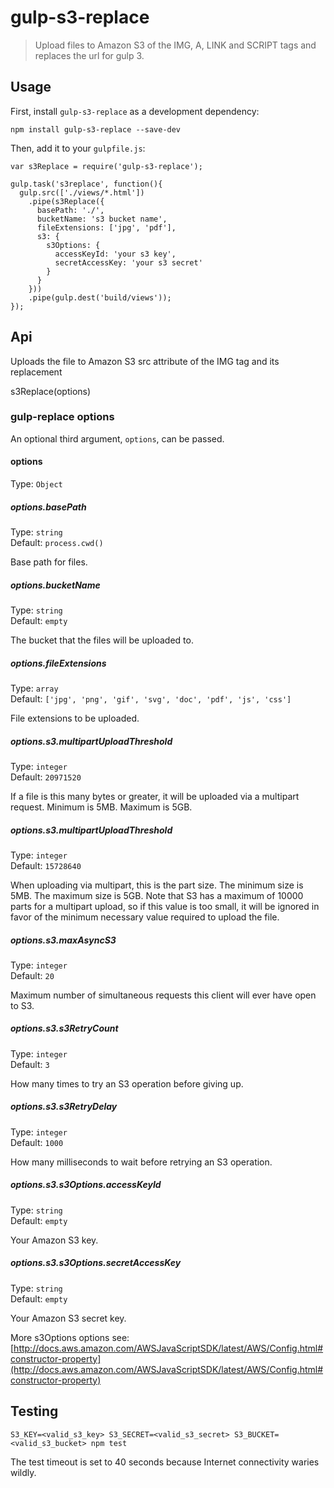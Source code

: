 # gulp-s3-replace 

> Upload files to Amazon S3 of the IMG, A, LINK and SCRIPT tags and replaces the url for gulp 3.

## Usage

First, install `gulp-s3-replace` as a development dependency:

```
npm install gulp-s3-replace --save-dev
```

Then, add it to your `gulpfile.js`:

```
var s3Replace = require('gulp-s3-replace');

gulp.task('s3replace', function(){
  gulp.src(['./views/*.html'])
    .pipe(s3Replace({
      basePath: './',
      bucketName: 's3 bucket name',
      fileExtensions: ['jpg', 'pdf'],
      s3: {
        s3Options: {
          accessKeyId: 'your s3 key',
          secretAccessKey: 'your s3 secret'
        }
      }
    }))
    .pipe(gulp.dest('build/views'));
});
```

## Api

Uploads the file to Amazon S3 src attribute of the IMG tag and its replacement

s3Replace(options)

### gulp-replace options

An optional third argument, `options`, can be passed.

#### options
Type: `Object`

##### options.basePath
Type: `string`  
Default: `process.cwd()`

Base path for files.

##### options.bucketName
Type: `string`  
Default: `empty`

The bucket that the files will be uploaded to.

##### options.fileExtensions
Type: `array`  
Default: `['jpg', 'png', 'gif', 'svg', 'doc', 'pdf', 'js', 'css']`

File extensions to be uploaded.

##### options.s3.multipartUploadThreshold
Type: `integer`  
Default: `20971520`

If a file is this many bytes or greater, it will be uploaded via a multipart request. Minimum is 5MB. Maximum is 5GB.

##### options.s3.multipartUploadThreshold
Type: `integer`  
Default: `15728640`

When uploading via multipart, this is the part size. The minimum size is 5MB. The maximum size is 5GB. Note that S3 has a maximum of 10000 parts for a multipart upload, so if this value is too small, it will be ignored in favor of the minimum necessary value required to upload the file.

##### options.s3.maxAsyncS3
Type: `integer`  
Default: `20`

Maximum number of simultaneous requests this client will ever have open to S3.

##### options.s3.s3RetryCount
Type: `integer`  
Default: `3`

How many times to try an S3 operation before giving up.

##### options.s3.s3RetryDelay
Type: `integer`  
Default: `1000`

How many milliseconds to wait before retrying an S3 operation.

##### options.s3.s3Options.accessKeyId
Type: `string`  
Default: `empty`

Your Amazon S3 key.

##### options.s3.s3Options.secretAccessKey
Type: `string`  
Default: `empty`

Your Amazon S3 secret key.

More s3Options options see:[http://docs.aws.amazon.com/AWSJavaScriptSDK/latest/AWS/Config.html#constructor-property](http://docs.aws.amazon.com/AWSJavaScriptSDK/latest/AWS/Config.html#constructor-property)

## Testing

```
S3_KEY=<valid_s3_key> S3_SECRET=<valid_s3_secret> S3_BUCKET=<valid_s3_bucket> npm test
```

The test timeout is set to 40 seconds because Internet connectivity waries wildly.

